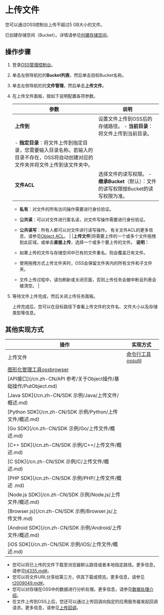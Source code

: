 # 上传文件

您可以通过OSS控制台上传不超过5 GB大小的文件。

已创建存储空间（Bucket）。详情请参见[创建存储空间](/cn.zh-CN/快速入门/控制台快速入门/创建存储空间.md)。

## 操作步骤

1.  登录[OSS管理控制台](https://oss.console.aliyun.com/)。

2.  单击左侧导航栏的**Bucket列表**，然后单击目标Bucket名称。

3.  单击左侧导航栏的**文件管理**，然后单击**上传文件**。

4.  在上传文件面板，按如下说明配置各项参数。

    |参数|说明|
    |--|--|
    |**上传到**|设置文件上传到OSS后的存储路径。     -   **当前目录**：将文件上传到当前目录。
    -   **指定目录**：将文件上传到指定目录，您需要输入目录名称。若输入的目录不存在，OSS将自动创建对应的文件夹并将文件上传到该文件夹中。 |
    |**文件ACL**|选择文件的读写权限。     -   **继承Bucket**（默认）：文件的读写权限按Bucket的读写权限为准。
    -   **私有**：对文件的所有访问操作需要进行身份验证。
    -   **公共读**：可以对文件进行匿名读，对文件写操作需要进行身份验证。
    -   **公共读写**：所有人都可以对文件进行读写操作。
有关文件ACL的更多信息，请参见[Object ACL](/cn.zh-CN/开发指南/数据安全/访问控制/读写权限ACL.md)。 |
    |**上传文件**|将需要上传的一个或多个文件拖拽到此区域，或单击**直接上传**，选择一个或多个要上传的文件。 **说明：**

    -   如果上传的文件与存储空间中已有的文件重名，则会覆盖已有文件。
    -   使用拖拽方式上传文件夹时，OSS会保留文件夹内的所有文件和子文件夹。
    -   文件上传过程中，请勿刷新或关闭页面，否则上传任务会被中断且列表会被清空。 |

5.  等待文件上传完成，然后关闭上传任务面板。

    上传完成后，您可以在目标路径下查看上传文件的文件名、文件大小以及存储类型等信息。


## 其他实现方式

|操作|实现方式|
|--|----|
|上传文件|[命令行工具ossutil](/cn.zh-CN/常用工具/命令行工具ossutil/常用命令/cp/上传文件.md)|
|[图形化管理工具ossbrowser](/cn.zh-CN/常用工具/图形化管理工具ossbrowser/快速开始.md)|
|[API接口](/cn.zh-CN/API 参考/关于Object操作/基础操作/PutObject.md)|
|[Java SDK](/cn.zh-CN/SDK 示例/Java/上传文件/概述.md)|
|[Python SDK](/cn.zh-CN/SDK 示例/Python/上传文件/概述.md)|
|[Go SDK](/cn.zh-CN/SDK 示例/Go/上传文件/概述.md)|
|[C++ SDK](/cn.zh-CN/SDK 示例/C++/上传文件/概述.md)|
|[C SDK](/cn.zh-CN/SDK 示例/C/上传文件/概述.md)|
|[PHP SDK](/cn.zh-CN/SDK 示例/PHP/上传文件/概述 .md)|
|[Node.js SDK](/cn.zh-CN/SDK 示例/Node.js/上传文件/概述.md)|
|[Browser.js](/cn.zh-CN/SDK 示例/Browser.js/上传文件.md)|
|[Android SDK](/cn.zh-CN/SDK 示例/Android/上传文件/概述.md)|
|[iOS SDK](/cn.zh-CN/SDK 示例/iOS/上传文件/概述.md)|

-   您可以将已上传的文件下载至浏览器默认路径或者本地指定路径。更多信息，请参见[t4335.md\#](/cn.zh-CN/快速入门/控制台快速入门/下载文件.md)。
-   您可以将文件URL分享给第三方，供其下载或预览。更多信息，请参见[t2009049.md\#](/cn.zh-CN/快速入门/控制台快速入门/分享文件.md)。
-   您可以对存储在OSS中的数据进行分析处理。更多信息，请参见[数据处理介绍](/cn.zh-CN/开发指南/数据处理/数据处理介绍.md)。
-   在文件上传到OSS上后，您还可以通过上传回调向指定的应用服务器发起回调请求。更多信息，请参见[上传回调](/cn.zh-CN/开发指南/对象/文件（Object）/上传文件（Object）/上传回调.md)。

